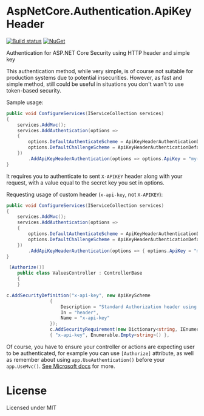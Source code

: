 # AspNetCore.Authentication.ApiKeyHeader
[![Build status](https://dev.azure.com/ktos/Ktos.AspNetCore.Authentication.ApiKeyHeader/_apis/build/status/Ktos.AspNetCore.Authentication.ApiKeyHeader-CI)](https://dev.azure.com/ktos/Ktos.AspNetCore.Authentication.ApiKeyHeader/_build/latest?definitionId=4)
[![NuGet](https://img.shields.io/nuget/v/Ktos.AspNetCore.Authentication.ApiKeyHeader.svg)](https://www.nuget.org/packages/Ktos.AspNetCore.Authentication.ApiKeyHeader/)

Authentication for ASP.NET Core Security using HTTP header and simple key

This authentication method, while very simple, is of course not suitable for 
production systems due to potential insecurities. However, as fast and simple 
method, still could be useful in situations you don't wan't to use token-based
security.

Sample usage:

```csharp
public void ConfigureServices(IServiceCollection services)
{
    services.AddMvc();
    services.AddAuthentication(options =>
    {
        options.DefaultAuthenticateScheme = ApiKeyHeaderAuthenticationDefaults.AuthenticationScheme;
        options.DefaultChallengeScheme = ApiKeyHeaderAuthenticationDefaults.AuthenticationScheme;
    })
        .AddApiKeyHeaderAuthentication(options => options.ApiKey = "my-secret-api-key");
}
```

It requires you to authenticate to sent `X-APIKEY` header along with your 
request, with a value equal to the secret key you set in options.

Requesting usage of custom header (`x-api-key`, not `X-APIKEY`):

```csharp
public void ConfigureServices(IServiceCollection services)
{
    services.AddMvc();
    services.AddAuthentication(options =>
    {
        options.DefaultAuthenticateScheme = ApiKeyHeaderAuthenticationDefaults.AuthenticationScheme;
        options.DefaultChallengeScheme = ApiKeyHeaderAuthenticationDefaults.AuthenticationScheme;
    })
        .AddApiKeyHeaderAuthentication(options => { options.ApiKey = "my-secret-api-key"; options.Header = "x-api-key"; );
}
```
   
```csharp
 [Authorize()]
    public class ValuesController : ControllerBase
    {
    }
```

```csharp
c.AddSecurityDefinition("x-api-key", new ApiKeyScheme
                {
                    Description = "Standard Authorization header using the Bearer scheme. ",
                    In = "header",
                    Name = "x-api-key"
                });
                c.AddSecurityRequirement(new Dictionary<string, IEnumerable<string>> {
                { "x-api-key", Enumerable.Empty<string>() },
```

Of course, you have to ensure your controller or actions are expecting user to 
be authenticated, for example you can use `[Authorize]` attribute, as well as 
remember about using `app.UseAuthentication()` before your `app.UseMvc()`. 
[See Microsoft docs](https://docs.microsoft.com/en-us/aspnet/core/security/authorization/simple?view=aspnetcore-2.1) for more.

# License

Licensed under MIT


